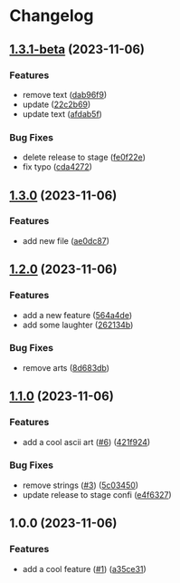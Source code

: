 # Changelog

## [1.3.1-beta](https://github.com/square-li/react-mini-with-release-test/compare/v1.3.0...v1.3.1-beta) (2023-11-06)


### Features

* remove text ([dab96f9](https://github.com/square-li/react-mini-with-release-test/commit/dab96f9257616d66114aa61cb75d12ea6126b3be))
* update ([22c2b69](https://github.com/square-li/react-mini-with-release-test/commit/22c2b690f481a807eec52e229614110a052df290))
* update text ([afdab5f](https://github.com/square-li/react-mini-with-release-test/commit/afdab5f4d18eebac597424d81cad3d17c0dd906f))


### Bug Fixes

* delete release to stage ([fe0f22e](https://github.com/square-li/react-mini-with-release-test/commit/fe0f22e9684a98e9c3c1fdaea942616ad814c8f8))
* fix typo ([cda4272](https://github.com/square-li/react-mini-with-release-test/commit/cda4272df087bc86b0dc822e9ff2204cd828e35e))

## [1.3.0](https://github.com/square-li/react-mini-with-release-test/compare/v1.2.0...v1.3.0) (2023-11-06)


### Features

* add new file ([ae0dc87](https://github.com/square-li/react-mini-with-release-test/commit/ae0dc87fc45ba86a2589e9b7ab9c81f634ded518))

## [1.2.0](https://github.com/square-li/react-mini-with-release-test/compare/v1.1.0...v1.2.0) (2023-11-06)


### Features

* add a new feature ([564a4de](https://github.com/square-li/react-mini-with-release-test/commit/564a4dea339858b11fbde3f66f44eda40337853a))
* add some laughter ([262134b](https://github.com/square-li/react-mini-with-release-test/commit/262134ba45ce5a1f9da1731bb51a2f6d15eb9b56))


### Bug Fixes

* remove arts ([8d683db](https://github.com/square-li/react-mini-with-release-test/commit/8d683db2795cfadb189b03527bbab42336e52104))

## [1.1.0](https://github.com/square-li/react-mini-with-release-test/compare/v1.0.0...v1.1.0) (2023-11-06)


### Features

* add a cool ascii art ([#6](https://github.com/square-li/react-mini-with-release-test/issues/6)) ([421f924](https://github.com/square-li/react-mini-with-release-test/commit/421f924ed6b34b6e99171487efd96445c0534904))


### Bug Fixes

* remove strings ([#3](https://github.com/square-li/react-mini-with-release-test/issues/3)) ([5c03450](https://github.com/square-li/react-mini-with-release-test/commit/5c03450c5b49eabe39750158d8468271f3e900ce))
* update release to stage confi ([e4f6327](https://github.com/square-li/react-mini-with-release-test/commit/e4f6327bb465619590a66267068a30b5ef1fc0f7))

## 1.0.0 (2023-11-06)


### Features

* add a cool feature ([#1](https://github.com/square-li/react-mini-with-release-test/issues/1)) ([a35ce31](https://github.com/square-li/react-mini-with-release-test/commit/a35ce3175c1a1a223404713ecfa893bd533ab4c1))
